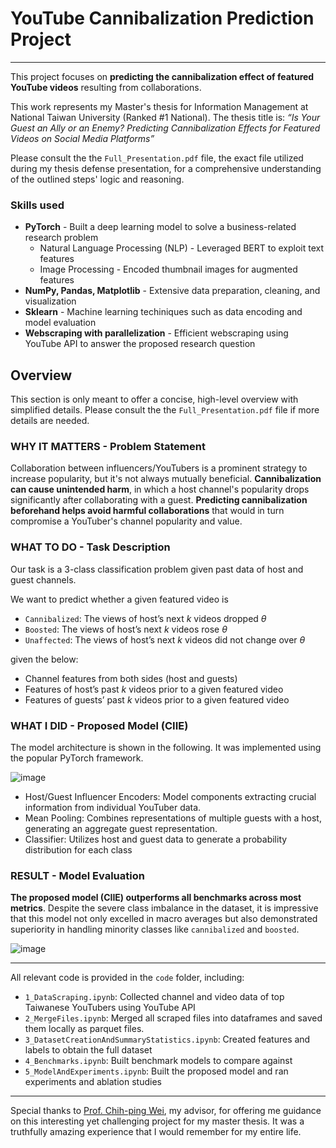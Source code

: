 # YouTube Cannibalization Prediction Project
---
This project focuses on **predicting the cannibalization effect of featured YouTube videos** resulting from collaborations.

This work represents my Master's thesis for Information Management at National Taiwan University (Ranked #1 National). The thesis title is: *“Is Your Guest an Ally or an Enemy? Predicting Cannibalization Effects for Featured Videos on Social Media Platforms”*

Please consult the the `Full_Presentation.pdf` file, the exact file utilized during my thesis defense presentation, for a comprehensive understanding of the outlined steps' logic and reasoning.

### Skills used
* **PyTorch** - Built a deep learning model to solve a business-related research problem
  * Natural Language Processing (NLP) - Leveraged BERT to exploit text features
  * Image Processing - Encoded thumbnail images for augmented features
* **NumPy, Pandas, Matplotlib** - Extensive data preparation, cleaning, and visualization
* **Sklearn** - Machine learning techiniques such as data encoding and model evaluation
* **Webscraping with parallelization** - Efficient webscraping using YouTube API to answer the proposed research question

## Overview

This section is only meant to offer a concise, high-level overview with simplified details. Please consult the the `Full_Presentation.pdf` file if more details are needed.

### WHY IT MATTERS - Problem Statement
Collaboration between influencers/YouTubers is a prominent strategy to increase popularity, but it's not always mutually beneficial. **Cannibalization can cause unintended harm**, in which a host channel's popularity drops significantly after collaborating with a guest. **Predicting cannibalization beforehand helps avoid harmful collaborations** that would in turn compromise a YouTuber's channel popularity and value.

### WHAT TO DO - Task Description
Our task is a 3-class classification problem given past data of host and guest channels.

We want to predict whether a given featured video is
- `Cannibalized`: The views of host’s next $k$ videos dropped $θ$
- `Boosted`: The views of host’s next $k$ videos rose $θ$
- `Unaffected`: The views of host’s next $k$ videos did not change over $θ$

given the below:
- Channel features from both sides (host and guests)
- Features of host’s past $k$ videos prior to a given featured video
- Features of guests’ past $k$ videos prior to a given featured video

### WHAT I DID - Proposed Model (CIIE)
The model architecture is shown in the following. It was implemented using the popular PyTorch framework.

![image](https://github.com/ching-yao-lin/youtube-cannibalization-prediction/assets/45042477/c6b40e04-c0b2-4401-bfb9-22206fd15d19)

* Host/Guest Influencer Encoders: Model components extracting crucial information from individual YouTuber data.
* Mean Pooling: Combines representations of multiple guests with a host, generating an aggregate guest representation.
* Classifier: Utilizes host and guest data to generate a probability distribution for each class

### RESULT - Model Evaluation
**The proposed model (CIIE) outperforms all benchmarks across most metrics**. Despite the severe class imbalance in the dataset, it is impressive that this model not only excelled in macro averages but also demonstrated superiority in handling minority classes like `cannibalized` and `boosted`.

![image](https://github.com/ching-yao-lin/youtube-cannibalization-prediction/assets/45042477/64bf362e-6a99-4dc7-ad52-285926c8517e)

---

All relevant code is provided in the `code` folder, including:
* `1_DataScraping.ipynb`: Collected channel and video data of top Taiwanese YouTubers using YouTube API
* `2_MergeFiles.ipynb`: Merged all scraped files into dataframes and saved them locally as parquet files.
* `3_DatasetCreationAndSummaryStatistics.ipynb`: Created features and labels to obtain the full dataset
* `4_Benchmarks.ipynb`: Built benchmark models to compare against
* `5_ModelAndExperiments.ipynb`: Built the proposed model and ran experiments and ablation studies

--- 

Special thanks to [Prof. Chih-ping Wei](https://management.ntu.edu.tw/IM/faculty/teacher/sn/15),  my advisor, for offering me guidance on this interesting yet challenging project for my master thesis. It was a truthfully amazing experience that I would remember for my entire life.
